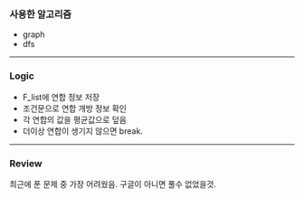 ### 사용한 알고리즘
* graph
* dfs
_____________________________________________________
### Logic
* F_list에 연합 정보 저장
* 조건문으로 연합 개방 정보 확인
* 각 연합의 값을 평균값으로 덮음
* 더이상 연합이 생기지 않으면 break.
_____________________________________________________
### Review
최근에 푼 문제 중 가장 어려웠음.
구글이 아니면 풀수 없었을것.
